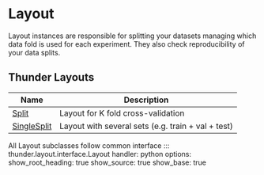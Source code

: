 # Layout

Layout instances are responsible for splitting your datasets managing
which data fold is used for each experiment.
They also check reproducibility of your data splits.

## Thunder Layouts

| Name                                                      | Description                                        |
|-----------------------------------------------------------|----------------------------------------------------|
| [Split](./splits/#thunder.layout.split.Split)             | Layout for K fold cross-validation                 |
| [SingleSplit](./splits/#thunder.layout.split.SingleSplit) | Layout with several sets (e.g. train + val + test) |


All Layout subclasses follow common interface
::: thunder.layout.interface.Layout
    handler: python
    options:
      show_root_heading: true
      show_source: true
      show_base: true
